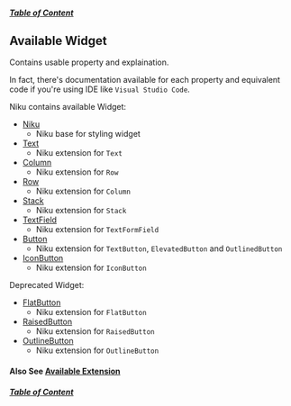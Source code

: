 ##### [Table of Content](https://github.com/saltyaom/niku/blob/main/doc/README.md)

## Available Widget
Contains usable property and explaination.

In fact, there's documentation available for each property and equivalent code if you're using IDE like `Visual Studio Code`.

Niku contains available Widget:
- [Niku](https://github.com/saltyaom/niku/blob/main/doc/widget/base.md)
  - Niku base for styling widget
- [Text](https://github.com/saltyaom/niku/blob/main/doc/widget/text.md)
  - Niku extension for `Text`
- [Column](https://github.com/saltyaom/niku/blob/main/doc/widget/column.md)
  - Niku extension for `Row`
- [Row](https://github.com/saltyaom/niku/blob/main/doc/widget/row.md)
  - Niku extension for `Column`
- [Stack](https://github.com/saltyaom/niku/blob/main/doc/widget/stack.md)
  - Niku extension for `Stack`  
- [TextField](https://github.com/saltyaom/niku/blob/main/doc/widget/textfield.md)
  - Niku extension for `TextFormField`
- [Button](https://github.com/saltyaom/niku/blob/main/doc/widget/button.md)
  - Niku extension for `TextButton`, `ElevatedButton` and `OutlinedButton`
- [IconButton](https://github.com/saltyaom/niku/blob/main/doc/widget/iconButton.md)
  - Niku extension for `IconButton`

Deprecated Widget:
- [FlatButton](https://github.com/saltyaom/niku/blob/main/doc/widget/flatButton.md)
  - Niku extension for `FlatButton`
- [RaisedButton](https://github.com/saltyaom/niku/blob/main/doc/widget/raisedButton.md)
  - Niku extension for `RaisedButton`
- [OutlineButton](https://github.com/saltyaom/niku/blob/main/doc/widget/outlineButton.md)
  - Niku extension for `OutlineButton`

#### Also See [Available Extension](https://github.com/saltyaom/niku/blob/main/doc/extension/README.md)

##### [Table of Content](https://github.com/saltyaom/niku/blob/main/doc/README.md)
